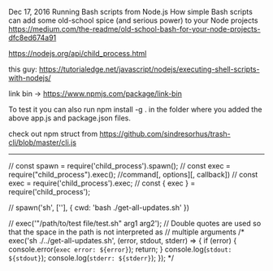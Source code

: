 <!-- markdownlint-disable -->

Dec 17, 2016
Running Bash scripts from Node.js
How simple Bash scripts can add some old-school spice (and serious power) to your Node projects
https://medium.com/the-readme/old-school-bash-for-your-node-projects-dfc8ed674a91


https://nodejs.org/api/child_process.html



this guy:
https://tutorialedge.net/javascript/nodejs/executing-shell-scripts-with-nodejs/



link bin -> 
https://www.npmjs.com/package/link-bin

To test it you can also run npm install -g . in the folder where you added the above app.js and package.json files.



check out npm struct from https://github.com/sindresorhus/trash-cli/blob/master/cli.js


--------------------------------------------------------------------------------------
// const spawn = require('child_process').spawn();
// const exec = require("child_process").exec(); //command[, options][, callback])
// const exec = require('child_process').exec;
// const { exec } = require('child_process');

// spawn('sh', [''], { cwd: 'bash ./get-all-updates.sh' })

// exec('"/path/to/test file/test.sh" arg1 arg2');
// Double quotes are used so that the space in the path is not interpreted as
// multiple arguments
/*
exec('sh ./../get-all-updates.sh', (error, stdout, stderr) => {
if (error) {
        console.error(`exec error: ${error}`);
        return;
    }
    console.log(`stdout: ${stdout}`);
    console.log(`stderr: ${stderr}`);
});
*/